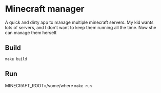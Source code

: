 # Minecraft manager
A quick and dirty app to manage multiple minecraft servers.
My kid wants lots of servers, and I don't want to keep them running all the time.
Now she can manage them herself.

## Build
`make build`

## Run
MINECRAFT_ROOT=/some/where `make run`